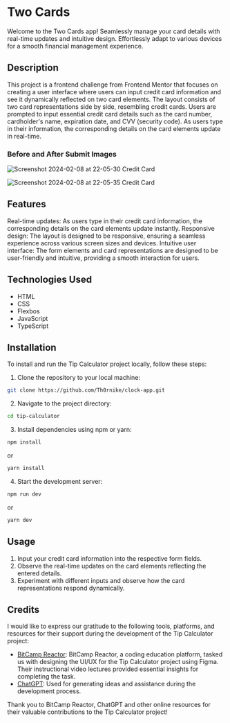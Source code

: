 # Two Cards
Welcome to the Two Cards app! Seamlessly manage your card details with real-time updates and intuitive design. Effortlessly adapt to various devices for a smooth financial management experience.

## Description
This project is a frontend challenge from Frontend Mentor that focuses on creating a user interface where users can input credit card information and see it dynamically reflected on two card elements. The layout consists of two card representations side by side, resembling credit cards. Users are prompted to input essential credit card details such as the card number, cardholder's name, expiration date, and CVV (security code). As users type in their information, the corresponding details on the card elements update in real-time.

### Before and After Submit Images
![Screenshot 2024-02-08 at 22-05-30 Credit Card](https://github.com/Th0rnike/two-cards/assets/116254117/bb368100-9481-41b2-8d8a-4bf86f020c3d)

![Screenshot 2024-02-08 at 22-05-35 Credit Card](https://github.com/Th0rnike/two-cards/assets/116254117/b0b35ddc-ded3-45f1-950d-d9691c75e4b2)

## Features
Real-time updates: As users type in their credit card information, the corresponding details on the card elements update instantly.
Responsive design: The layout is designed to be responsive, ensuring a seamless experience across various screen sizes and devices.
Intuitive user interface: The form elements and card representations are designed to be user-friendly and intuitive, providing a smooth interaction for users.

## Technologies Used
- HTML
- CSS
- Flexbos
- JavaScript
- TypeScript

## Installation

To install and run the Tip Calculator project locally, follow these steps:

1. Clone the repository to your local machine:

```bash
git clone https://github.com/Th0rnike/clock-app.git
```

2. Navigate to the project directory:

```bash
cd tip-calculator
```

3. Install dependencies using npm or yarn:

```bash
npm install
```

or

```bash
yarn install
```

4. Start the development server:

```bash
npm run dev
```

or

```bash
yarn dev
```

## Usage
1. Input your credit card information into the respective form fields.
2. Observe the real-time updates on the card elements reflecting the entered details.
3. Experiment with different inputs and observe how the card representations respond dynamically.

## Credits
I would like to express our gratitude to the following tools, platforms, and resources for their support during the development of the Tip Calculator project:

- [BitCamp Reactor](https://reactor.bitcamp.ge/): BitCamp Reactor, a coding education platform, tasked us with designing the UI/UX for the Tip Calculator project using Figma. Their instructional video lectures provided essential insights for completing the task.
- [ChatGPT](https://chat.openai.com/): Used for generating ideas and assistance during the development process.

Thank you to BitCamp Reactor, ChatGPT and other online resources for their valuable contributions to the Tip Calculator project!

